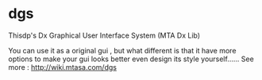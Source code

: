 # dgs
Thisdp's Dx Graphical User Interface System (MTA Dx Lib)

You can use it as a original gui , but what different is that it have more options to make your gui looks better even design its style yourself......
See more : http://wiki.mtasa.com/dgs
